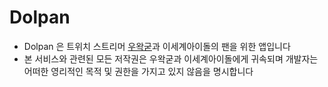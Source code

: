 # Dolpan

- Dolpan 은 
트위치 스트리머 [우왁굳](https://twitch.tv/woowakgood)과 
이세계아이돌의 
팬을 위한 앱입니다
- 본 서비스와 관련된 모든 저작권은 우왁굳과 이세계아이돌에게 귀속되며 
개발자는 어떠한 영리적인 목적 및 권한을 가지고 있지 않음을 명시합니다
